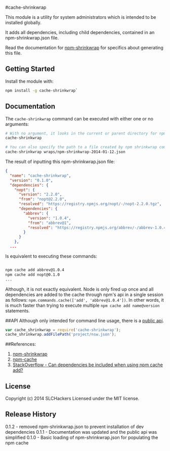 #cache-shrinkwrap

This module is a utility for system administrators which is intended to be installed globally.

It adds all dependencies, including child dependencies, contained in an npm-shrinkwrap.json file.

Read the documentation for [npm-shrinkwrap](https://www.npmjs.org/doc/cli/npm-shrinkwrap.html) for specifics about
generating this file.

## Getting Started
Install the module with:

```bash
npm install -g cache-shrinkwrap`
```

## Documentation

The `cache-shrinkwrap` command can be executed with either one or no arguments:

```bash
# With no argument, it looks in the current or parent directory for npm-shrinkwrap.json
cache-shrinkwrap

# You can also specify the path to a file created by npm shrinkwrap command
cache-shrinkwrap wraps/npm-shrinkwrap-2014-01-12.json
```

The result of inputting this npm-shrinkwrap.json file:
```json
{
  "name": "cache-shrinkwrap",
  "version": "0.1.0",
  "dependencies": {
    "nopt": {
      "version": "2.2.0",
      "from": "nopt@2.2.0",
      "resolved": "https://registry.npmjs.org/nopt/-/nopt-2.2.0.tgz",
      "dependencies": {
        "abbrev": {
          "version": "1.0.4",
          "from": "abbrev@1",
          "resolved": "https://registry.npmjs.org/abbrev/-/abbrev-1.0.4.tgz"
        }
      }
    },
  ...

```

Is equivalent to executing these commands:
```bash

npm cache add abbrev@1.0.4
npm cache add nopt@0.1.0
...

```

Although, it is not exactly equivalent. Node is only fired up once and all dependencies are added to the cache
through npm's api in a single session as follows:  `npm.commands.cache(['add', 'abbrev@1.0.4'])`. In other words,
it is much faster than trying to execute multiple `npm cache add name@version` statements.

##API
Although only intended for command line usage, there is a [public api](https://github.com/slchackers/cache-shrinkwrap/blob/master/lib/cache-shrinkwrap.js).

```javascript
var cache_shrinkwrap = require('cache-shrinkwrap');
cache_shrinkwrap.addFilePath('project/nsw.json');
```

##References:

  1. [npm-shrinkwrap](https://www.npmjs.org/doc/cli/npm-shrinkwrap.html)
  2. [npm-cache](https://www.npmjs.org/doc/cli/npm-cache.html)
  3. [StackOverflow  - Can dependencies be included when using npm cache add?](http://stackoverflow.com/questions/22215606/can-dependencies-be-included-when-using-npm-cache-add)

## License
Copyright (c) 2014 SLCHackers
Licensed under the MIT license.

## Release History
0.1.2 - removed npm-shrinkwrap.json to prevent installation of dev dependencies
0.1.1 - Documentation was updated and the public api was simplified
0.1.0 - Basic loading of npm-shrinkwrap.json for populating the npm cache


